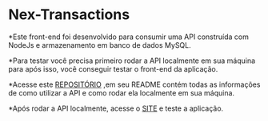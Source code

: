 # Nex-Transactions

*Este front-end foi desenvolvido para consumir uma API construída com NodeJs e armazenamento em banco de dados MySQL.

*Para testar você precisa primeiro rodar a API localmente em sua máquina para após isso, você conseguir testar o front-end da aplicação. 

*Acesse este <a href="https://github.com/joaobuga35/backend-joaobuga35-Nex-Digital">REPOSITÓRIO</a> ,em seu README contém todas as informações de como utilizar a API e como rodar ela localmente em sua máquina.

*Após rodar a API localmente, acesse o <a href="https://my-app-eight-mocha.vercel.app/">SITE</a> e teste a aplicação.

